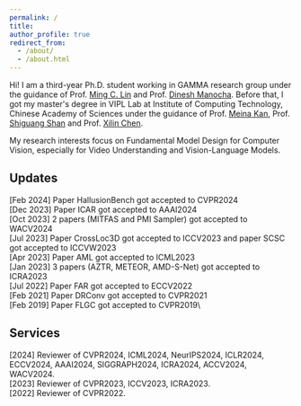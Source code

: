 ```yaml
---
permalink: /
title: 
author_profile: true
redirect_from: 
  - /about/
  - /about.html
---
```


Hi! I am a third-year Ph.D. student working in GAMMA research group under the guidance of Prof. [Ming C. Lin](https://scholar.google.com/citations?user=ugFNit4AAAAJ) and Prof. [Dinesh Manocha](https://scholar.google.com/citations?user=X08l_4IAAAAJ). Before that, I got my master's degree in VIPL Lab at Institute of Computing Technology, Chinese Academy of Sciences under the guidance of Prof. [Meina Kan](https://scholar.google.com/citations?user=4AKCKKEAAAAJ&hl=en), Prof. [Shiguang Shan](https://scholar.google.com/citations?user=Vkzd7MIAAAAJ&hl=en) and Prof. [Xilin Chen](https://scholar.google.com/citations?user=vVx2v20AAAAJ&hl=en).

My research interests focus on Fundamental Model Design for Computer Vision, especially for Video Understanding and Vision-Language Models.


## Updates
[Feb 2024] Paper HallusionBench got accepted to CVPR2024\
[Dec 2023] Paper ICAR got accepted to AAAI2024\
[Oct 2023] 2 papers (MITFAS and PMI Sampler) got accepted to WACV2024\
[Jul 2023] Paper CrossLoc3D got accepted to ICCV2023 and paper SCSC got accepted to ICCVW2023\
[Apr 2023] Paper AML got accepted to ICML2023\
[Jan 2023] 3 papers (AZTR, METEOR, AMD-S-Net) got accepted to ICRA2023\
[Jul 2022] Paper FAR got accepted to ECCV2022\
[Feb 2021] Paper DRConv got accepted to CVPR2021\
[Feb 2019] Paper FLGC got accepted to CVPR2019\

## Services
[2024] Reviewer of CVPR2024, ICML2024, NeurIPS2024, ICLR2024, ECCV2024, AAAI2024, SIGGRAPH2024, ICRA2024, ACCV2024, WACV2024. \
[2023] Reviewer of CVPR2023, ICCV2023, ICRA2023. \
[2022] Reviewer of CVPR2022. 

